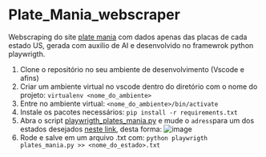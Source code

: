 # Plate_Mania_webscraper

Webscraping do site [plate mania](platesmania.com/) com dados apenas das placas de cada estado US, gerada com auxilio de AI e desenvolvido no framewrok python playwrigth.

1. Clone o repositório no seu ambiente de desenvolvimento (Vscode e afins)
2. Criar um ambiente virtual no vscode dentro do diretório com o nome do projeto:
  `virtualenv <nome_do_ambiente>`
3. Entre no ambiente virtual:
   `<nome_do_ambiente>/bin/activate`
4. Instale os pacotes necessários:
   `pip install -r requirements.txt`
5. Abra o script [playwrigth_plates_mania.py]() e mude o ```adress```para um dos estados desejados [neste link](https://platesmania.com/us/stat), desta forma:
![image](https://github.com/user-attachments/assets/efb9e8e2-2e17-40f3-aa48-463d3cdb366a)
6. Rode e salve em um arquivo .txt com:
   `python playwrigth plates_mania.py >> <nome_do_estado>.txt`
